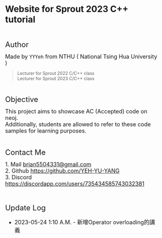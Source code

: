 # Website for Sprout 2023 C++ tutorial 

<br>

<font size="5">Author</font>

<font size="4"> Made by ```YYYeh``` from NTHU ( National Tsing Hua University )</font> <br>
>Lecturer for Sprout 2022 C/C++ class <br>
>Lecturer for Sprout 2023 C/C++ class

<br>

<font size="5">Objective</font>

<font size="4"> This project aims to showcase AC (Accepted) code on neoj. </font> <br>
<font size="4"> Additionally, students are allowed to refer to these code samples for learning purposes.</font>

<br>

<font size="5">Contact Me</font>

<font size="4"> 1. Mail brian5504331@gmail.com</font> <br>
<font size="4"> 2. Github https://github.com/YEH-YU-YANG</font> <br>
<font size="4"> 3. Discord https://discordapp.com/users/735434585743032381 <br>

<br>

<font size="5">Update Log</font>

* 2023-05-24 1:10 A.M. - 新增Operator overloading的講義 
